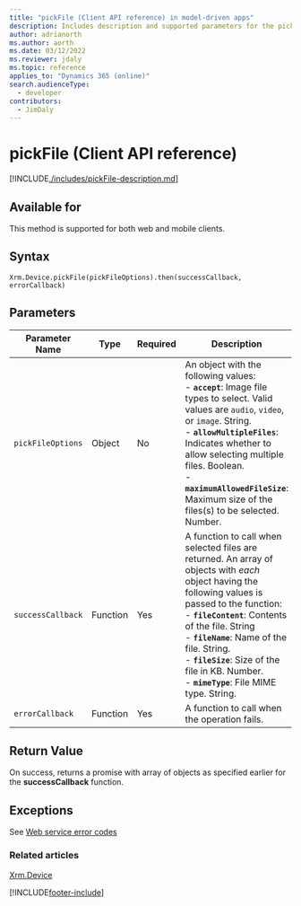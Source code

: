 ```yaml
---
title: "pickFile (Client API reference) in model-driven apps"
description: Includes description and supported parameters for the pickFile method.
author: adrianorth
ms.author: aorth
ms.date: 03/12/2022
ms.reviewer: jdaly
ms.topic: reference
applies_to: "Dynamics 365 (online)"
search.audienceType:
  - developer
contributors:
  - JimDaly
---
```


# pickFile (Client API reference)

[!INCLUDE[./includes/pickFile-description.md](./includes/pickFile-description.md)]

## Available for

This method is supported for both web and mobile clients.

## Syntax

`Xrm.Device.pickFile(pickFileOptions).then(successCallback, errorCallback)`

## Parameters

| Parameter Name  | Type     | Required | Description|
| --------------- | -------- | -------- | -----------|
| `pickFileOptions` | Object   | No       | An object with the following values:<br/>- **`accept`**: Image file types to select. Valid values are `audio`, `video`, or `image`. String.<br/>- **`allowMultipleFiles`**: Indicates whether to allow selecting multiple files. Boolean.<br/>- **`maximumAllowedFileSize`**: Maximum size of the files(s) to be selected. Number.|
| `successCallback` | Function | Yes      | A function to call when selected files are returned. An array of objects with _each_ object having the following values is passed to the function:<br/>- **`fileContent`**: Contents of the file. String <br/>- **`fileName`**: Name of the file. String.<br/>- **`fileSize`**: Size of the file in KB. Number.<br/>- **`mimeType`**: File MIME type. String. |
| `errorCallback`   | Function | Yes      | A function to call when the operation fails.|

## Return Value

On success, returns a promise with array of objects as specified earlier for the **successCallback** function.

## Exceptions

See [Web service error codes](../../../../data-platform/reference/web-service-error-codes.md)

### Related articles

[Xrm.Device](../xrm-device.md)

[!INCLUDE[footer-include](../../../../../includes/footer-banner.md)]
